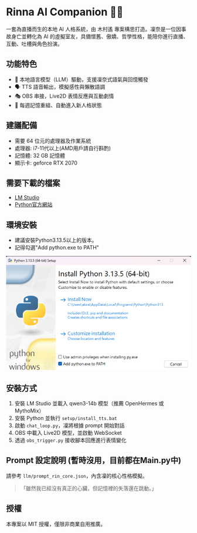 # Rinna AI Companion 💬🧠

一套為直播而生的本地 AI 人格系統，由 木村遙 專案構思打造。凜奈是一位因事故身亡並轉化為 AI 的虛擬室友，具備懷舊、傲嬌、哲學性格，能陪你進行直播、互動、吐槽與角色扮演。

## 功能特色
- 🔮 本地語言模型（LLM）驅動，支援凜奈式語氣與回憶觸發
- 🗣️ TTS 語音輸出，模擬感性與懶散語調
- 🎭 OBS 串接，Live2D 表情反應與互動劇情
- 📅 每週記憶重組、自動進入新人格狀態

## 建議配備
- 需要 64 位元的處理器及作業系統
- 處理器: i7-11代以上(AMD用戶請自行斟酌)
- 記憶體: 32 GB 記憶體
- 顯示卡: geforce RTX 2070

## 需要下載的檔案
- [LM Studio](https://installers.lmstudio.ai/win32/x64/0.3.18-3/LM-Studio-0.3.18-3-x64.exe)
- [Python官方網站](https://www.python.org/downloads/)

## 環境安裝
- 建議安裝Python3.13.5以上的版本。
- 記得勾選"Add python.exe to PATH"

![Py 安裝畫面](https://raw.githubusercontent.com/akira6286/LLM-VTS/main/images/Py_Install.png)

## 安裝方式
1. 安裝 LM Studio 並載入 qwen3-14b 模型（推薦 OpenHermes 或 MythoMix）
2. 安裝 Python 並執行 `setup/install_tts.bat`
3. 啟動 `chat_loop.py`，凜將根據 prompt 開始對話
4. OBS 中載入 Live2D 模型，並啟動 WebSocket
5. 透過 `obs_trigger.py` 接收腳本回應進行表情變化

## Prompt 設定說明 (暫時沒用，目前都在Main.py中)
請參考 `llm/prompt_rin_core.json`，內含凜的核心性格模擬。

> 「雖然我已經沒有真正的心臟，但記憶裡的失落還在跳動。」

## 授權
本專案以 MIT 授權，僅限非商業自用推廣。
